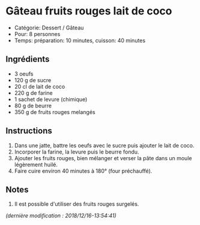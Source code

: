 # Gâteau fruits rouges lait de coco

* Catégorie: Dessert / Gâteau
* Pour: 8 personnes
* Temps: préparation: 10 minutes, cuisson: 40 minutes

## Ingrédients
* 3 oeufs
* 120 g de sucre
* 20 cl de lait de coco
* 220 g de farine
* 1 sachet de levure (chimique)
* 80 g de beurre
* 350 g de fruits rouges melangés

## Instructions
1. Dans une jatte, battre les oeufs avec le sucre puis ajouter le lait de coco.
1. Incorporer la farine, la levure puis le beurre fondu.
1. Ajouter les fruits rouges, bien mélanger et verser la pâte dans un moule légèrement huilé.
1. Faire cuire environ 40 minutes à 180° (four préchauffé).

## Notes
1. Il est possible d'utiliser des fruits rouges surgelés.

_(dernière modification : 2018/12/16-13:54:41)_
